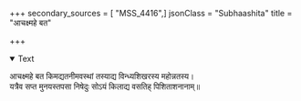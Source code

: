 +++
secondary_sources = [ "MSS_4416",]
jsonClass = "Subhaashita"
title = "आचक्ष्महे बत"

+++

<details open><summary>Text</summary>

आचक्ष्महे बत किमद्यतनीमवस्थां तस्याद्य विन्ध्यशिखरस्य महोन्नतस्य।  
यत्रैव सप्त मुनयस्तपसा निषेदुः सोऽयं किलाद्य वसतिह् पिशिताशनानाम्॥
</details>

